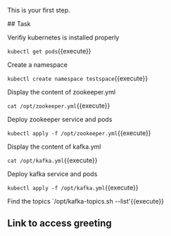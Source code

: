 This is your first step.

## Task

Verifiy kubernetes is installed properly

`kubectl get pods`{{execute}}

Create a namespace

`kubectl create namespace testspace`{{execute}}

Display the content of zookeeper.yml

`cat /opt/zookeeper.yml`{{execute}}

Deploy zookeeper service and pods

`kubectl apply -f /opt/zookeeper.yml`{{execute}}

Display the content of kafka.yml

`cat /opt/kafka.yml`{{execute}}

Deploy kafka service and pods

`kubectl apply -f /opt/kafka.yml`{{execute}}


Find the topics
`/opt/kafka-topics.sh --list'{{execute}}

## Link to access greeting







